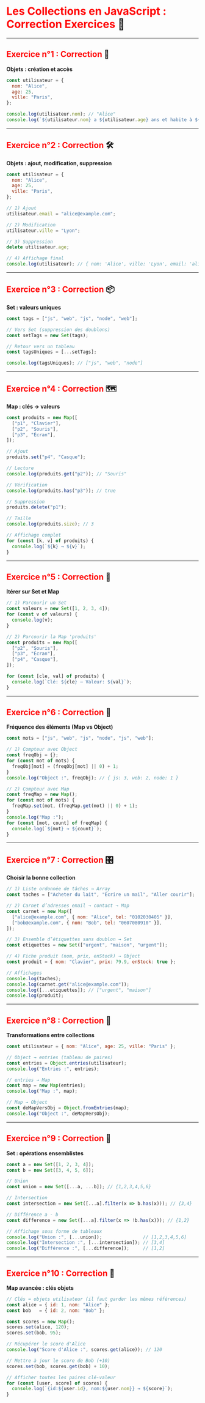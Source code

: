 # <span style="color:red;">Les Collections en JavaScript : Correction Exercices</span> 📘

---

## <span style="color:red;">Exercice n°1 : Correction</span> 📖  
**Objets : création et accès**
```js
const utilisateur = {
  nom: "Alice",
  age: 25,
  ville: "Paris",
};

console.log(utilisateur.nom); // "Alice"
console.log(`${utilisateur.nom} a ${utilisateur.age} ans et habite à ${utilisateur.ville}.`);
```

---

## <span style="color:red;">Exercice n°2 : Correction</span> 🛠️  
**Objets : ajout, modification, suppression**
```js
const utilisateur = {
  nom: "Alice",
  age: 25,
  ville: "Paris",
};

// 1) Ajout
utilisateur.email = "alice@example.com";

// 2) Modification
utilisateur.ville = "Lyon";

// 3) Suppression
delete utilisateur.age;

// 4) Affichage final
console.log(utilisateur); // { nom: 'Alice', ville: 'Lyon', email: 'alice@example.com' }
```

---

## <span style="color:red;">Exercice n°3 : Correction</span> 📦  
**Set : valeurs uniques**
```js
const tags = ["js", "web", "js", "node", "web"];

// Vers Set (suppression des doublons)
const setTags = new Set(tags);

// Retour vers un tableau
const tagsUniques = [...setTags];

console.log(tagsUniques); // ["js", "web", "node"]
```

---

## <span style="color:red;">Exercice n°4 : Correction</span> 🗺️  
**Map : clés → valeurs**
```js
const produits = new Map([
  ["p1", "Clavier"],
  ["p2", "Souris"],
  ["p3", "Écran"],
]);

// Ajout
produits.set("p4", "Casque");

// Lecture
console.log(produits.get("p2")); // "Souris"

// Vérification
console.log(produits.has("p3")); // true

// Suppression
produits.delete("p1");

// Taille
console.log(produits.size); // 3

// Affichage complet
for (const [k, v] of produits) {
  console.log(`${k} → ${v}`);
}
```

---

## <span style="color:red;">Exercice n°5 : Correction</span> 🔄  
**Itérer sur Set et Map**
```js
// 1) Parcourir un Set
const valeurs = new Set([1, 2, 3, 4]);
for (const v of valeurs) {
  console.log(v);
}

// 2) Parcourir la Map 'produits'
const produits = new Map([
  ["p2", "Souris"],
  ["p3", "Écran"],
  ["p4", "Casque"],
]);

for (const [cle, val] of produits) {
  console.log(`Clé: ${cle} — Valeur: ${val}`);
}
```

---

## <span style="color:red;">Exercice n°6 : Correction</span> 🧮  
**Fréquence des éléments (Map vs Object)**
```js
const mots = ["js", "web", "js", "node", "js", "web"];

// 1) Compteur avec Object
const freqObj = {};
for (const mot of mots) {
  freqObj[mot] = (freqObj[mot] || 0) + 1;
}
console.log("Object :", freqObj); // { js: 3, web: 2, node: 1 }

// 2) Compteur avec Map
const freqMap = new Map();
for (const mot of mots) {
  freqMap.set(mot, (freqMap.get(mot) || 0) + 1);
}
console.log("Map :");
for (const [mot, count] of freqMap) {
  console.log(`${mot} → ${count}`);
}
```

---

## <span style="color:red;">Exercice n°7 : Correction</span> 🎛️  
**Choisir la bonne collection**
```js
// 1) Liste ordonnée de tâches → Array
const taches = ["Acheter du lait", "Écrire un mail", "Aller courir"];

// 2) Carnet d’adresses email → contact → Map
const carnet = new Map([
  ["alice@example.com", { nom: "Alice", tel: "0102030405" }],
  ["bob@example.com", { nom: "Bob", tel: "0607080910" }],
]);

// 3) Ensemble d’étiquettes sans doublon → Set
const etiquettes = new Set(["urgent", "maison", "urgent"]);

// 4) Fiche produit (nom, prix, enStock) → Object
const produit = { nom: "Clavier", prix: 79.9, enStock: true };

// Affichages
console.log(taches);
console.log(carnet.get("alice@example.com"));
console.log([...etiquettes]); // ["urgent", "maison"]
console.log(produit);
```

---

## <span style="color:red;">Exercice n°8 : Correction</span> 🔁  
**Transformations entre collections**
```js
const utilisateur = { nom: "Alice", age: 25, ville: "Paris" };

// Object → entries (tableau de paires)
const entries = Object.entries(utilisateur);
console.log("Entries :", entries);

// entries → Map
const map = new Map(entries);
console.log("Map :", map);

// Map → Object
const deMapVersObj = Object.fromEntries(map);
console.log("Object :", deMapVersObj);
```

---

## <span style="color:red;">Exercice n°9 : Correction</span> 🧠  
**Set : opérations ensemblistes**
```js
const a = new Set([1, 2, 3, 4]);
const b = new Set([3, 4, 5, 6]);

// Union
const union = new Set([...a, ...b]); // {1,2,3,4,5,6}

// Intersection
const intersection = new Set([...a].filter(x => b.has(x))); // {3,4}

// Différence a - b
const difference = new Set([...a].filter(x => !b.has(x))); // {1,2}

// Affichage sous forme de tableaux
console.log("Union :", [...union]);               // [1,2,3,4,5,6]
console.log("Intersection :", [...intersection]); // [3,4]
console.log("Différence :", [...difference]);     // [1,2]
```

---

## <span style="color:red;">Exercice n°10 : Correction</span> 🧩  
**Map avancée : clés objets**
```js
// Clés = objets utilisateur (il faut garder les mêmes références)
const alice = { id: 1, nom: "Alice" };
const bob   = { id: 2, nom: "Bob" };

const scores = new Map();
scores.set(alice, 120);
scores.set(bob, 95);

// Récupérer le score d'Alice
console.log("Score d'Alice :", scores.get(alice)); // 120

// Mettre à jour le score de Bob (+10)
scores.set(bob, scores.get(bob) + 10);

// Afficher toutes les paires clé-valeur
for (const [user, score] of scores) {
  console.log(`{id:${user.id}, nom:${user.nom}} → ${score}`);
}
```
